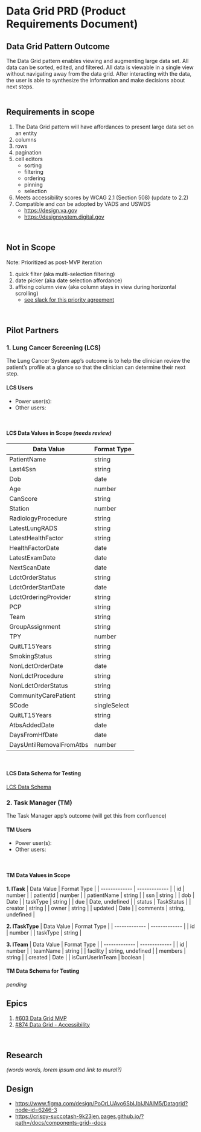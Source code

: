 # Data Grid PRD (Product Requirements Document)

## Data Grid Pattern Outcome 
The Data Grid pattern enables viewing and augmenting large data set. All data can be sorted, edited, and filtered. All data is viewable in a single view without navigating away from the data grid. After interacting with the data, the user is able to synthesize the information and make decisions about next steps.<br/>
<br>

## Requirements in scope
1. The Data Grid pattern will have affordances to present large data set on an entity
2. columns
3. rows
4. pagination
5. cell editors
    - sorting
    - filtering
    - ordering
    - pinning
    - selection
8. Meets accessibility scores by WCAG 2.1 (Section 508) (update to 2.2)
9. Compatible and _can_ be adopted by VADS and USWDS
    * https://design.va.gov
    * https://designsystem.digital.gov
<br>
  
## Not in Scope
Note: Prioritized as post-MVP iteration
1. quick filter (aka multi-selection filtering)
2. date picker (aka date selection affordance)
3. affixing column view (aka column stays in view during horizontal scrolling)
   - [see slack for this priority agreement ](https://dsva.slack.com/archives/C04DMDC3TS8/p1734548335437739)
<br>

## Pilot Partners
### 1. Lung Cancer Screening (LCS)
The Lung Cancer System app’s outcome is to help the clinician review the patient’s profile at a glance so that the clinician can determine their next step.
<br>

#### LCS Users
- Power user(s):
- Other users:
<br>

#### LCS Data Values in Scope _(needs review)_
| Data Value  | Format Type |
| ------------- | ------------- |
| PatientName  | string  |
| Last4Ssn  | string  |
| Dob  | date  |
| Age  | number  |
| CanScore  | string  |
| Station  | number  |
| RadiologyProcedure  | string  |
| LatestLungRADS  | string  |
| LatestHealthFactor  | string  |
| HealthFactorDate  | date  |
| LatestExamDate  | date  |
| NextScanDate  | date  |
| LdctOrderStatus  | string  |
| LdctOrderStartDate  | date  |
| LdctOrderingProvider  | string  |
| PCP  | string  |
| Team  | string  |
| GroupAssignment  | string  |
| TPY  | number  |
| QuitLT15Years  | string  |
| SmokingStatus  | string  |
| NonLdctOrderDate  | date  |
| NonLdctProcedure  | string  |
| NonLdctOrderStatus  | string  |
| CommunityCarePatient  | string  |
| SCode  | singleSelect  |
| QuitLT15Years  | string  |
| AtbsAddedDate  | date  |
| DaysFromHfDate  | date  |
| DaysUntilRemovalFromAtbs  | number  |
<br>

#### LCS Data Schema for Testing
[LCS Data Schema](https://github.com/department-of-veterans-affairs/clinical-design-system/blob/main/src/lib/tests/mock/dataGrid/nestedData.tsx)
<br>

### 2. Task Manager (TM)
The Task Manager app’s outcome (will get this from confluence)
<br>

#### TM Users
- Power user(s):
- Other users:
<br>

#### TM Data Values in Scope
**1. ITask**
| Data Value  | Format Type |
| ------------- | ------------- |
| id  | number  |
| patientId  | number  |
| patientName  | string  |
| ssn  | string  |
| dob  | Date  |
| taskType  | string  |
| due  | Date, undefined  |
| status  | TaskStatus  |
| creator  | string  |
| owner  | string  |
| updated  | Date  |
| comments  | string, undefined |
<br>

**2. ITaskType**
| Data Value  | Format Type |
| ------------- | ------------- |
| id  | number  |
| taskType  | string  |
<br>

**3. ITeam**
| Data Value  | Format Type |
| ------------- | ------------- |
| id  | number  |
| teamName  | string  |
| facility  | string, undefined  |
| members  | string  |
| created  | Date  |
| isCurrUserInTeam  | boolean  |
<br>

#### TM Data Schema for Testing
_pending_
<br>

## Epics
1. [#603 Data Grid MVP](https://github.com/orgs/department-of-veterans-affairs/projects/1556/views/3?pane=issue&itemId=88937871&issue=department-of-veterans-affairs%7Cclinical-design-system%7C603)
2. [#874 Data Grid - Accessibility](https://github.com/department-of-veterans-affairs/clinical-design-system/issues/874)
<br>

## Research
_(words words, lorem ipsum and link to mural?)_
<br>

## Design
- https://www.figma.com/design/PoOrLUAvo6SbIJbIJNAlM5/Datagrid?node-id=6246-3
- https://crispy-succotash-9k23jen.pages.github.io/?path=/docs/components-grid--docs
<br>
